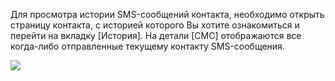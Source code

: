Для просмотра истории SMS-сообщений контакта, необходимо открыть страницу контакта, с историей которого Вы хотите ознакомиться и перейти на вкладку [История]. На детали [СМС] отображаются все когда-либо отправленные текущему контакту SMS-сообщения.

![](https://samarasoft.com/wp-content/uploads/2018/04/%D0%B8%D1%81%D1%82%D0%BE%D1%80%D0%B8%D1%8F-%D1%81%D0%BC%D1%81-%D1%81%D0%BE%D0%BE%D0%B1%D1%89%D0%B5%D0%BD%D0%B8%D0%B9-%D0%BA%D0%BE%D0%BD%D1%82%D0%B0%D0%BA%D1%82%D0%B0.png)